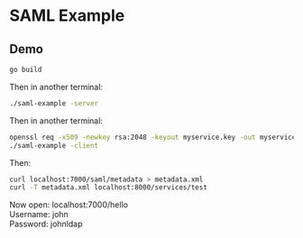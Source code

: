 # SAML Example

## Demo
```bash
go build
```

Then in another terminal:
```bash
./saml-example -server
```

Then in another terminal:
```bash
openssl req -x509 -newkey rsa:2048 -keyout myservice.key -out myservice.cert -days 365 -nodes -subj "/CN=myservice.example.com"
./saml-example -client
```

Then:
```bash
curl localhost:7000/saml/metadata > metadata.xml
curl -T metadata.xml localhost:8000/services/test
```

Now open: localhost:7000/hello  
Username: john  
Password: johnldap  
